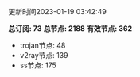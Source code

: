 更新时间2023-01-19 03:42:49

**总订阅: 73**
**总节点: 2188**
**有效节点: 362**
- trojan节点: 48
- v2ray节点: 139
- ss节点: 175
